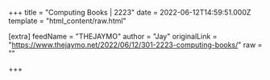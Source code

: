 
+++
title = "Computing Books | 2223"
date = 2022-06-12T14:59:51.000Z
template = "html_content/raw.html"

[extra]
feedName = "THEJAYMO"
author = "Jay"
originalLink = "https://www.thejaymo.net/2022/06/12/301-2223-computing-books/"
raw = ""

+++

